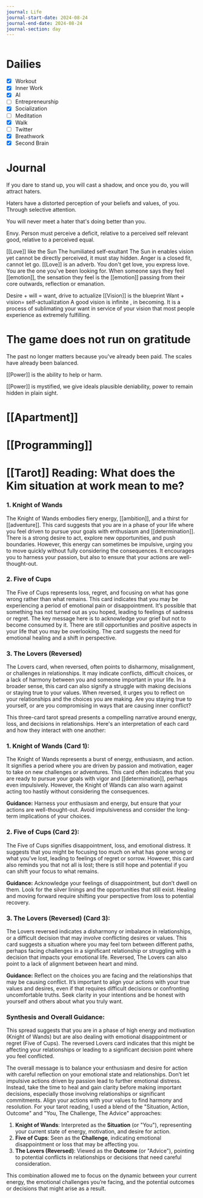 ```yaml
---
journal: Life
journal-start-date: 2024-08-24
journal-end-date: 2024-08-24
journal-section: day
---
```


```calendar-nav
```

# Dailies

- [x] Workout
- [x] Inner Work
- [x] AI
- [ ] Entrepreneurship
- [x] Socialization
- [ ] Meditation
- [x] Walk
- [ ] Twitter
- [x] Breathwork
- [x] Second Brain

# Journal

If you dare to stand up, you will cast a shadow, and once you do, you will attract haters.

Haters have a distorted perception of your beliefs and values, of you. Through selective attention. 

You will never meet a hater that's doing better than you.

Envy. Person must perceive a deficit, relative to a perceived self relevant good, relative to a perceived equal. 

[[Love]] like the Sun
The humiliated self-exultant
The Sun in enables vision yet cannot be directly perceived, it must stay hidden. 
Anger is a closed fit, cannot let go.
[[Love]] is an adverb.
You don't get love, you express love.
You are the one you've been looking for.
When someone says they feel [[emotion]], the sensation they feel is the [[emotion]] passing from their core outwards, reflection or emanation. 

Desire + will = want, drive to actualize
[[Vision]] is the blueprint 
Want + vision= self-actualization
A good vision is infinite , in becoming.
It is a process of sublimating your want in service of your vision that most people experience as extremely fulfilling.
# The game does not run on gratitude 
The past no longer matters because you've already been paid. The scales have already been balanced. 

[[Power]] is the ability to help or harm. 

[[Power]] is mystified, we give ideals plausible deniability, power to remain hidden in plain sight.

# [[Apartment]]

# [[Programming]]

# [[Tarot]] Reading: What does the Kim situation at work mean to me?
### 1. **Knight of Wands**

The Knight of Wands embodies fiery energy, [[ambition]], and a thirst for [[adventure]]. This card suggests that you are in a phase of your life where you feel driven to pursue your goals with enthusiasm and [[determination]]. There is a strong desire to act, explore new opportunities, and push boundaries. However, this energy can sometimes be impulsive, urging you to move quickly without fully considering the consequences. It encourages you to harness your passion, but also to ensure that your actions are well-thought-out.

### 2. **Five of Cups**

The Five of Cups represents loss, regret, and focusing on what has gone wrong rather than what remains. This card indicates that you may be experiencing a period of emotional pain or disappointment. It’s possible that something has not turned out as you hoped, leading to feelings of sadness or regret. The key message here is to acknowledge your grief but not to become consumed by it. There are still opportunities and positive aspects in your life that you may be overlooking. The card suggests the need for emotional healing and a shift in perspective.

### 3. **The Lovers (Reversed)**

The Lovers card, when reversed, often points to disharmony, misalignment, or challenges in relationships. It may indicate conflicts, difficult choices, or a lack of harmony between you and someone important in your life. In a broader sense, this card can also signify a struggle with making decisions or staying true to your values. When reversed, it urges you to reflect on your relationships and the choices you are making. Are you staying true to yourself, or are you compromising in ways that are causing inner conflict?


This three-card tarot spread presents a compelling narrative around energy, loss, and decisions in relationships. Here's an interpretation of each card and how they interact with one another:

### 1. **Knight of Wands (Card 1):**

The Knight of Wands represents a burst of energy, enthusiasm, and action. It signifies a period where you are driven by passion and motivation, eager to take on new challenges or adventures. This card often indicates that you are ready to pursue your goals with vigor and [[determination]], perhaps even impulsively. However, the Knight of Wands can also warn against acting too hastily without considering the consequences.

**Guidance:** Harness your enthusiasm and energy, but ensure that your actions are well-thought-out. Avoid impulsiveness and consider the long-term implications of your choices.

### 2. **Five of Cups (Card 2):**

The Five of Cups signifies disappointment, loss, and emotional distress. It suggests that you might be focusing too much on what has gone wrong or what you’ve lost, leading to feelings of regret or sorrow. However, this card also reminds you that not all is lost; there is still hope and potential if you can shift your focus to what remains.

**Guidance:** Acknowledge your feelings of disappointment, but don’t dwell on them. Look for the silver linings and the opportunities that still exist. Healing and moving forward require shifting your perspective from loss to potential recovery.

### 3. **The Lovers (Reversed) (Card 3):**

The Lovers reversed indicates a disharmony or imbalance in relationships, or a difficult decision that may involve conflicting desires or values. This card suggests a situation where you may feel torn between different paths, perhaps facing challenges in a significant relationship or struggling with a decision that impacts your emotional life. Reversed, The Lovers can also point to a lack of alignment between heart and mind.

**Guidance:** Reflect on the choices you are facing and the relationships that may be causing conflict. It’s important to align your actions with your true values and desires, even if that requires difficult decisions or confronting uncomfortable truths. Seek clarity in your intentions and be honest with yourself and others about what you truly want.

### **Synthesis and Overall Guidance:**

This spread suggests that you are in a phase of high energy and motivation (Knight of Wands) but are also dealing with emotional disappointment or regret (Five of Cups). The reversed Lovers card indicates that this might be affecting your relationships or leading to a significant decision point where you feel conflicted.

The overall message is to balance your enthusiasm and desire for action with careful reflection on your emotional state and relationships. Don’t let impulsive actions driven by passion lead to further emotional distress. Instead, take the time to heal and gain clarity before making important decisions, especially those involving relationships or significant commitments. Align your actions with your values to find harmony and resolution.
For your tarot reading, I used a blend of the "Situation, Action, Outcome" and "You, The Challenge, The Advice" approaches:

1. **Knight of Wands**: Interpreted as the **Situation** (or "You"), representing your current state of energy, motivation, and desire for action.
2. **Five of Cups**: Seen as the **Challenge**, indicating emotional disappointment or loss that may be affecting you.
3. **The Lovers (Reversed)**: Viewed as the **Outcome** (or "Advice"), pointing to potential conflicts in relationships or decisions that need careful consideration.

This combination allowed me to focus on the dynamic between your current energy, the emotional challenges you’re facing, and the potential outcomes or decisions that might arise as a result.